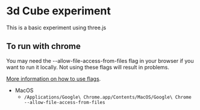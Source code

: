 # 3d Cube experiment

This is a basic experiment using three.js


## To run with chrome

You may need the --allow-file-access-from-files flag in your browser if you want to run it locally. Not using these flags will result in problems.

[More information on how to use flags](http://www.chromium.org/developers/how-tos/run-chromium-with-flags).
    
* MacOS
  * `/Applications/Google\ Chrome.app/Contents/MacOS/Google\ Chrome --allow-file-access-from-files`
